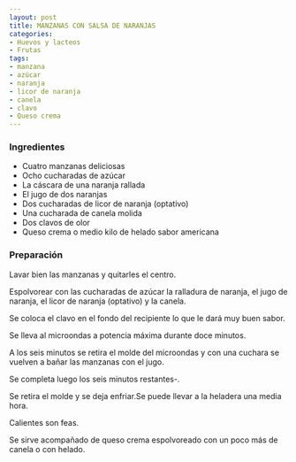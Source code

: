 ```yaml
---
layout: post
title: MANZANAS CON SALSA DE NARANJAS
categories:
- Huevos y lacteos
- Frutas
tags:
- manzana
- azúcar
- naranja
- licor de naranja
- canela
- clavo
- Queso crema
---
```

<h3>Ingredientes</h3>

- Cuatro manzanas deliciosas
- Ocho cucharadas de azúcar
- La cáscara de una naranja rallada
- El jugo de dos naranjas
- Dos cucharadas de licor de naranja (optativo)
- Una cucharada de canela molida
- Dos clavos de olor
- Queso crema o medio kilo de helado sabor americana

<h3>Preparación</h3>

Lavar bien las manzanas y quitarles el centro.

Espolvorear con las cucharadas de azúcar la ralladura de naranja, el jugo de naranja, el licor de naranja (optativo) y la canela.

Se coloca el clavo en el fondo del recipiente lo que le dará muy buen sabor.

Se lleva al microondas a potencia máxima durante doce minutos.

A los seis minutos se retira el molde del microondas y con una cuchara se vuelven a bañar las manzanas con el jugo.

Se completa luego los seis minutos restantes-.

Se retira el molde y se deja enfriar.Se puede llevar a la heladera una media hora.

Calientes son feas.

Se sirve acompañado de queso crema espolvoreado con un poco más de canela o con helado.